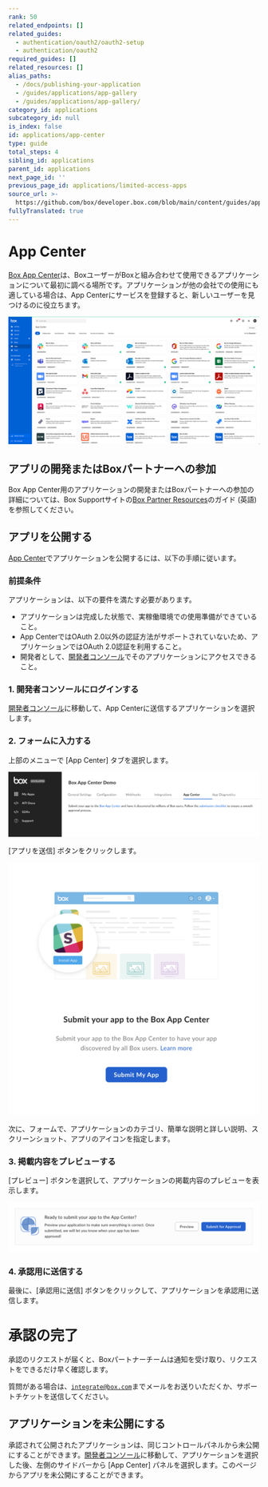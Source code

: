 ```yaml
---
rank: 50
related_endpoints: []
related_guides:
  - authentication/oauth2/oauth2-setup
  - authentication/oauth2
required_guides: []
related_resources: []
alias_paths:
  - /docs/publishing-your-application
  - /guides/applications/app-gallery
  - /guides/applications/app-gallery/
category_id: applications
subcategory_id: null
is_index: false
id: applications/app-center
type: guide
total_steps: 4
sibling_id: applications
parent_id: applications
next_page_id: ''
previous_page_id: applications/limited-access-apps
source_url: >-
  https://github.com/box/developer.box.com/blob/main/content/guides/applications/app-center.md
fullyTranslated: true
---
```

# App Center

[Box App Center][app-center]は、BoxユーザーがBoxと組み合わせて使用できるアプリケーションについて最初に調べる場所です。アプリケーションが他の会社での使用にも適している場合は、App Centerにサービスを登録すると、新しいユーザーを見つけるのに役立ちます。

<ImageFrame shadow center>

![App Center](./images/app-center.png)

</ImageFrame>

## アプリの開発またはBoxパートナーへの参加

Box App Center用のアプリケーションの開発またはBoxパートナーへの参加の詳細については、Box Supportサイトの[Box Partner Resources][bp]のガイド (英語) を参照してください。

## アプリを公開する

[App Center][app-center]でアプリケーションを公開するには、以下の手順に従います。

### 前提条件

アプリケーションは、以下の要件を満たす必要があります。

* アプリケーションは完成した状態で、実稼働環境での使用準備ができていること。
* App CenterではOAuth 2.0以外の認証方法がサポートされていないため、アプリケーションではOAuth 2.0認証を利用すること。
* 開発者として、[開発者コンソール][devconsole]でそのアプリケーションにアクセスできること。

### 1. 開発者コンソールにログインする

[開発者コンソール][devconsole]に移動して、App Centerに送信するアプリケーションを選択します。

### 2. フォームに入力する

上部のメニューで \[App Center] タブを選択します。

<ImageFrame center border shadow>

![\[App Center\] パネル](./images/app-menu.png)

</ImageFrame>

\[アプリを送信] ボタンをクリックします。

<ImageFrame center border shadow width="400">

![\[アプリを送信\] ボタン](./images/submit-app.png)

</ImageFrame>

次に、フォームで、アプリケーションのカテゴリ、簡単な説明と詳しい説明、スクリーンショット、アプリのアイコンを指定します。

### 3. 掲載内容をプレビューする

\[プレビュー] ボタンを選択して、アプリケーションの掲載内容のプレビューを表示します。

<ImageFrame center border shadow>

![プレビューと送信](./images/submit-and-approve.png)

</ImageFrame>

### 4. 承認用に送信する

最後に、\[承認用に送信] ボタンをクリックして、アプリケーションを承認用に送信します。

<Message>

# 承認の完了

承認のリクエストが届くと、Boxパートナーチームは通知を受け取り、リクエストをできるだけ早く確認します。

質問がある場合は、[`integrate@box.com`][email]までメールをお送りいただくか、サポートチケットを送信してください。

</Message>

## アプリケーションを未公開にする

承認されて公開されたアプリケーションは、同じコントロールパネルから未公開にすることができます。[開発者コンソール][devconsole]に移動して、アプリケーションを選択した後、左側のサイドバーから \[App Center] パネルを選択します。このページからアプリを未公開にすることができます。

[app-center]: https://app.box.com/services

[devconsole]: https://account.box.com/developers/services

[email]: mailto:integrate@box.com

[bp]: https://support.box.com/hc/en-us/sections/360009473734-Box-Partner-Resources
